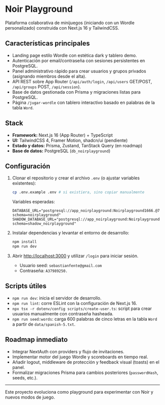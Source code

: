# Noir Playground

Plataforma colaborativa de minijuegos (iniciando con un Wordle personalizado) construida con Next.js 16 y TailwindCSS.

## Características principales

- Landing page estilo Wordle con estética dark y tablero demo.
- Autenticación por email/contraseña con sesiones persistentes en PostgreSQL.
- Panel administrativo rápido para crear usuarios y grupos privados (asignando miembros desde el alta).
- API REST sobre App Router (`/api/auth/login`, `/api/users` GET/POST, `/api/groups` POST, `/api/session`).
- Base de datos gestionada con Prisma y migraciones listas para PostgreSQL.
- Página `/jugar-wordle` con tablero interactivo basado en palabras de la tabla `Word`.

## Stack

- **Framework:** Next.js 16 (App Router) + TypeScript
- **UI:** TailwindCSS 4, Framer Motion, shadcn/ui (pendiente)
- **Estado y datos:** Prisma, Zustand, TanStack Query (en roadmap)
- **Base de datos:** PostgreSQL (`db_noirplayground`)

## Configuración

1. Clonar el repositorio y crear el archivo `.env` (o ajustar variables existentes):

   ```bash
   cp .env.example .env # si existiera, sino copiar manualmente
   ```

   Variables esperadas:

   ```env
   DATABASE_URL="postgresql://app_noirplayground:Noirplayground1666.@72.60.240.4:5432/db_noirplayground?schema=noirplayground"
   SHADOW_DATABASE_URL="postgresql://app_noirplayground:Noirplayground1666.@72.60.240.4:5432/db_noirplayground?schema=shadow_noirplayground"
   ```

2. Instalar dependencias y levantar el entorno de desarrollo:

   ```bash
   npm install
   npm run dev
   ```

3. Abrir [http://localhost:3000](http://localhost:3000) y utilizar `/login` para iniciar sesión.

   - Usuario seed: `sebastianfente@gmail.com`
   - Contraseña: `A37989250.`

## Scripts útiles

- `npm run dev`: inicia el servidor de desarrollo.
- `npm run lint`: corre ESLint con la configuración de Next.js 16.
- `npx tsx -r dotenv/config scripts/create-user.ts`: script para crear usuarios manualmente con contraseña hasheada.
- `npm run seed:words`: carga 600 palabras de cinco letras en la tabla `Word` a partir de `data/spanish-5.txt`.

## Roadmap inmediato

- Integrar NextAuth con providers y flujo de invitaciones.
- Implementar motor del juego Wordle y scoreboards en tiempo real.
- Añadir logout, middleware de protección y feedback visual (toasts) en el panel.
- Formalizar migraciones Prisma para cambios posteriores (`passwordHash`, seeds, etc.).

---

Este proyecto evoluciona como playground para experimentar con Noir y nuevos modos de juego.
